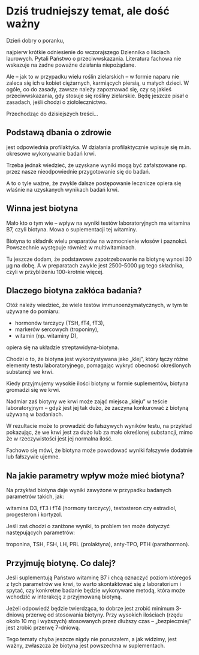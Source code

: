 # Dziś trudniejszy temat, ale dość ważny

Dzień dobry o poranku,

najpierw krótkie odniesienie do wczorajszego Dziennika o liściach laurowych. Pytali Państwo o przeciwwskazania. Literatura fachowa nie wskazuje na żadne poważne działania niepożądane.

Ale – jak to w przypadku wielu roślin zielarskich – w formie naparu nie zaleca się ich u kobiet ciężarnych, karmiących piersią, u małych dzieci. W ogóle, co do zasady, zawsze należy zapoznawać się, czy są jakieś przeciwwskazania, gdy stosuje się rośliny zielarskie. Będę jeszcze pisał o zasadach, jeśli chodzi o ziołolecznictwo.

Przechodząc do dzisiejszych treści…

## Podstawą dbania o zdrowie

jest odpowiednia profilaktyka. W działania profilaktycznie wpisuje się m.in. okresowe wykonywanie badań krwi.

Trzeba jednak wiedzieć, że uzyskane wyniki mogą być zafałszowane np. przez nasze nieodpowiednie przygotowanie się do badań.

A to o tyle ważne, że zwykle dalsze postępowanie lecznicze opiera się właśnie na uzyskanych wynikach badań krwi.

## Winna jest biotyna

Mało kto o tym wie – wpływ na wyniki testów laboratoryjnych ma witamina B7, czyli biotyna. Mowa o suplementacji tej witaminy.

Biotyna to składnik wielu preparatów na wzmocnienie włosów i paznokci. Powszechnie występuje również w multiwitaminach.

Tu jeszcze dodam, że podstawowe zapotrzebowanie na biotynę wynosi 30 µg na dobę. A w preparatach zwykle jest 2500-5000 µg tego składnika, czyli w przybliżeniu 100-krotnie więcej.

## Dlaczego biotyna zakłóca badania?

Otóż należy wiedzieć, że wiele testów immunoenzymatycznych, w tym te używane do pomiaru:

- hormonów tarczycy (TSH, fT4, fT3),
- markerów sercowych (troponiny),
- witamin (np. witaminy D),

opiera się na układzie streptawidyna-biotyna.

Chodzi o to, że biotyna jest wykorzystywana jako „klej”, który łączy różne elementy testu laboratoryjnego, pomagając wykryć obecność określonych substancji we krwi.

Kiedy przyjmujemy wysokie ilości biotyny w formie suplementów, biotyna gromadzi się we krwi.

Nadmiar zaś biotyny we krwi może zająć miejsca „kleju” w teście laboratoryjnym – gdyż jest jej tak dużo, że zaczyna konkurować z biotyną używaną w badaniach.

W rezultacie może to prowadzić do fałszywych wyników testu, na przykład pokazując, że we krwi jest za dużo lub za mało określonej substancji, mimo że w rzeczywistości jest jej normalna ilość.

Fachowo się mówi, że biotyna może powodować wyniki fałszywie dodatnie lub fałszywie ujemne.

## Na jakie parametry wpływ może mieć biotyna?

Na przykład biotyna daje wyniki zawyżone w przypadku badanych parametrów takich, jak:

witamina D3, fT3 i fT4 (hormony tarczycy), testosteron czy estradiol, progesteron i kortyzol.

Jeśli zaś chodzi o zaniżone wyniki, to problem ten może dotyczyć następujących parametrów:

troponina, TSH, FSH, LH, PRL (prolaktyna), anty-TPO, PTH (parathormon).

## Przyjmuję biotynę. Co dalej?

Jeśli suplementują Państwo witaminę B7 i chcą oznaczyć poziom któregoś z tych parametrów we krwi, to warto skontaktować się z laboratorium i spytać, czy konkretne badanie będzie wykonywane metodą, która może wchodzić w interakcję z przyjmowaną biotyną.

Jeżeli odpowiedź będzie twierdząca, to dobrze jest zrobić minimum 3-dniową przerwę od stosowania biotyny. Przy wysokich ilościach (rzędu około 10 mg i wyższych) stosowanych przez dłuższy czas – „bezpieczniej” jest zrobić przerwę 7-dniową.

Tego tematy chyba jeszcze nigdy nie poruszałem, a jak widzimy, jest ważny, zwłaszcza że biotyna jest powszechna w suplementach.

